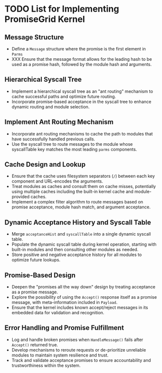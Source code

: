 # TODO List for Implementing PromiseGrid Kernel 

## Message Structure
- Define a `Message` structure where the promise is the first element in `Parms`
- XXX Ensure that the message format allows for the leading hash to be used as a promise hash, followed by the module hash and arguments.

## Hierarchical Syscall Tree
- Implement a hierarchical syscall tree as an "ant routing" mechanism to cache successful paths and optimize future routing.
- Incorporate promise-based acceptance in the syscall tree to enhance dynamic routing and module selection.

## Implement Ant Routing Mechanism
- Incorporate ant routing mechanisms to cache the path to modules that have successfully handled previous calls.
- Use the syscall tree to route messages to the module whose syscallTable key matches the most leading `parms` components.

## Cache Design and Lookup
- Ensure that the cache uses filesystem separators (`/`) between each key component and URL-encodes the arguments.
- Treat modules as caches and consult them on cache misses, potentially using multiple caches including the built-in kernel cache and module-provided caches.
- Implement a complex filter algorithm to route messages based on promise acceptance, module hash match, and argument acceptance.

## Dynamic Acceptance History and Syscall Table
- Merge `acceptanceHist` and `syscallTable` into a single dynamic syscall table.
- Populate the dynamic syscall table during kernel operation, starting with built-in modules and then consulting other modules as needed.
- Store positive and negative acceptance history for all modules to optimize future lookups.

## Promise-Based Design
- Deepen the "promises all the way down" design by treating acceptance as a promise message.
- Explore the possibility of using the `Accept()` response itself as a promise message, with meta-information included in `Payload`.
- Ensure that the kernel includes known accept/reject messages in its embedded data for validation and recognition.

## Error Handling and Promise Fulfillment
- Log and handle broken promises when `HandleMessage()` fails after `Accept()` returned true.
- Develop mechanisms to reroute requests or de-prioritize unreliable modules to maintain system resilience and trust.
- Track and validate acceptance promises to ensure accountability and trustworthiness within the system.
